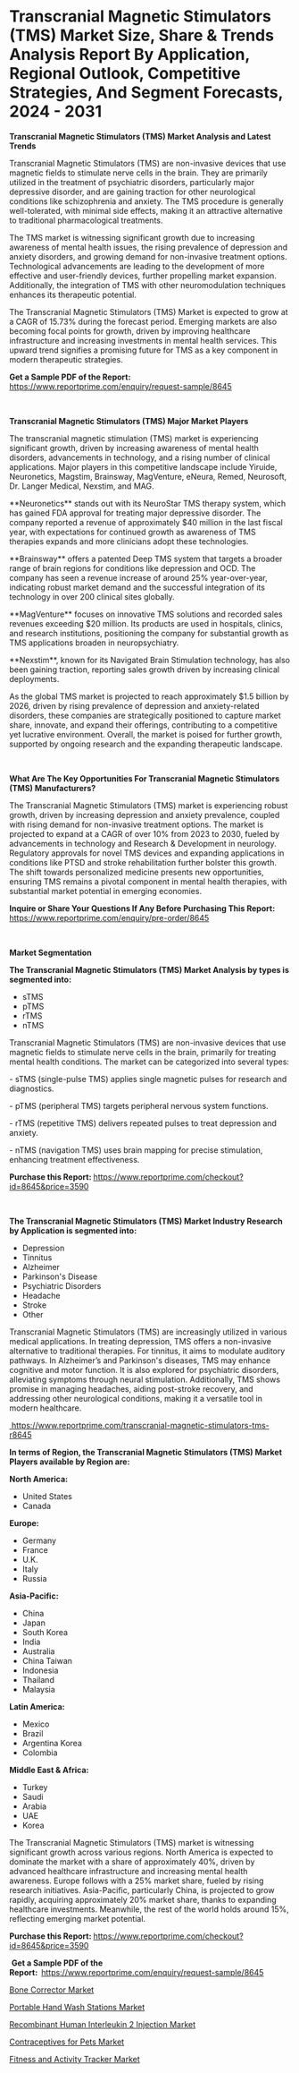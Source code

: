 <p><h1>Transcranial Magnetic Stimulators (TMS) Market Size, Share & Trends Analysis Report By Application, Regional Outlook, Competitive Strategies, And Segment Forecasts, 2024 - 2031</h1></p><p><strong>Transcranial Magnetic Stimulators (TMS) Market Analysis and Latest Trends</strong></p>
<p><p>Transcranial Magnetic Stimulators (TMS) are non-invasive devices that use magnetic fields to stimulate nerve cells in the brain. They are primarily utilized in the treatment of psychiatric disorders, particularly major depressive disorder, and are gaining traction for other neurological conditions like schizophrenia and anxiety. The TMS procedure is generally well-tolerated, with minimal side effects, making it an attractive alternative to traditional pharmacological treatments. </p><p>The TMS market is witnessing significant growth due to increasing awareness of mental health issues, the rising prevalence of depression and anxiety disorders, and growing demand for non-invasive treatment options. Technological advancements are leading to the development of more effective and user-friendly devices, further propelling market expansion. Additionally, the integration of TMS with other neuromodulation techniques enhances its therapeutic potential.</p><p>The Transcranial Magnetic Stimulators (TMS) Market is expected to grow at a CAGR of 15.73% during the forecast period. Emerging markets are also becoming focal points for growth, driven by improving healthcare infrastructure and increasing investments in mental health services. This upward trend signifies a promising future for TMS as a key component in modern therapeutic strategies.</p></p>
<p><strong>Get a Sample PDF of the Report:&nbsp;</strong> <a href="https://www.reportprime.com/enquiry/request-sample/8645?utm_campaign=7&utm_medium=2&utm_source=Github&utm_content=ia&utm_term=28112024&utm_id=transcranial-magnetic-stimulators-tms">https://www.reportprime.com/enquiry/request-sample/8645</a></p>
<p>&nbsp;</p>
<p><strong>Transcranial Magnetic Stimulators (TMS) Major Market Players</strong></p>
<p><p>The transcranial magnetic stimulation (TMS) market is experiencing significant growth, driven by increasing awareness of mental health disorders, advancements in technology, and a rising number of clinical applications. Major players in this competitive landscape include Yiruide, Neuronetics, Magstim, Brainsway, MagVenture, eNeura, Remed, Neurosoft, Dr. Langer Medical, Nexstim, and MAG.</p><p>**Neuronetics** stands out with its NeuroStar TMS therapy system, which has gained FDA approval for treating major depressive disorder. The company reported a revenue of approximately $40 million in the last fiscal year, with expectations for continued growth as awareness of TMS therapies expands and more clinicians adopt these technologies.</p><p>**Brainsway** offers a patented Deep TMS system that targets a broader range of brain regions for conditions like depression and OCD. The company has seen a revenue increase of around 25% year-over-year, indicating robust market demand and the successful integration of its technology in over 200 clinical sites globally.</p><p>**MagVenture** focuses on innovative TMS solutions and recorded sales revenues exceeding $20 million. Its products are used in hospitals, clinics, and research institutions, positioning the company for substantial growth as TMS applications broaden in neuropsychiatry.</p><p>**Nexstim**, known for its Navigated Brain Stimulation technology, has also been gaining traction, reporting sales growth driven by increasing clinical deployments.</p><p>As the global TMS market is projected to reach approximately $1.5 billion by 2026, driven by rising prevalence of depression and anxiety-related disorders, these companies are strategically positioned to capture market share, innovate, and expand their offerings, contributing to a competitive yet lucrative environment. Overall, the market is poised for further growth, supported by ongoing research and the expanding therapeutic landscape.</p></p>
<p>&nbsp;</p>
<p><strong>What Are The Key Opportunities For Transcranial Magnetic Stimulators (TMS) Manufacturers?</strong></p>
<p><p>The Transcranial Magnetic Stimulators (TMS) market is experiencing robust growth, driven by increasing depression and anxiety prevalence, coupled with rising demand for non-invasive treatment options. The market is projected to expand at a CAGR of over 10% from 2023 to 2030, fueled by advancements in technology and Research & Development in neurology. Regulatory approvals for novel TMS devices and expanding applications in conditions like PTSD and stroke rehabilitation further bolster this growth. The shift towards personalized medicine presents new opportunities, ensuring TMS remains a pivotal component in mental health therapies, with substantial market potential in emerging economies.</p></p>
<p><strong>Inquire or Share Your Questions If Any Before Purchasing This Report:</strong> <a href="https://www.reportprime.com/enquiry/pre-order/8645?utm_campaign=7&utm_medium=2&utm_source=Github&utm_content=ia&utm_term=28112024&utm_id=transcranial-magnetic-stimulators-tms">https://www.reportprime.com/enquiry/pre-order/8645</a></p>
<p>&nbsp;</p>
<p><strong>Market Segmentation</strong></p>
<p><strong>The Transcranial Magnetic Stimulators (TMS) Market Analysis by types is segmented into:</strong></p>
<p><ul><li>sTMS</li><li>pTMS</li><li>rTMS</li><li>nTMS</li></ul></p>
<p><p>Transcranial Magnetic Stimulators (TMS) are non-invasive devices that use magnetic fields to stimulate nerve cells in the brain, primarily for treating mental health conditions. The market can be categorized into several types: </p><p>- sTMS (single-pulse TMS) applies single magnetic pulses for research and diagnostics.</p><p>- pTMS (peripheral TMS) targets peripheral nervous system functions.</p><p>- rTMS (repetitive TMS) delivers repeated pulses to treat depression and anxiety.</p><p>- nTMS (navigation TMS) uses brain mapping for precise stimulation, enhancing treatment effectiveness.</p></p>
<p><strong>Purchase this Report:&nbsp;</strong><a href="https://www.reportprime.com/checkout?id=8645&price=3590&utm_campaign=7&utm_medium=2&utm_source=Github&utm_content=ia&utm_term=28112024&utm_id=transcranial-magnetic-stimulators-tms">https://www.reportprime.com/checkout?id=8645&price=3590</a></p>
<p>&nbsp;</p>
<p><strong>The Transcranial Magnetic Stimulators (TMS) Market Industry Research by Application is segmented into:</strong></p>
<p><ul><li>Depression</li><li>Tinnitus</li><li>Alzheimer</li><li>Parkinson's Disease</li><li>Psychiatric Disorders</li><li>Headache</li><li>Stroke</li><li>Other</li></ul></p>
<p><p>Transcranial Magnetic Stimulators (TMS) are increasingly utilized in various medical applications. In treating depression, TMS offers a non-invasive alternative to traditional therapies. For tinnitus, it aims to modulate auditory pathways. In Alzheimer’s and Parkinson's diseases, TMS may enhance cognitive and motor function. It is also explored for psychiatric disorders, alleviating symptoms through neural stimulation. Additionally, TMS shows promise in managing headaches, aiding post-stroke recovery, and addressing other neurological conditions, making it a versatile tool in modern healthcare.</p></p>
<p><a href="https://www.reportprime.com/transcranial-magnetic-stimulators-tms-r8645?utm_campaign=7&utm_medium=2&utm_source=Github&utm_content=ia&utm_term=28112024&utm_id=transcranial-magnetic-stimulators-tms">&nbsp;https://www.reportprime.com/transcranial-magnetic-stimulators-tms-r8645</a></p>
<p><strong>In terms of Region, the Transcranial Magnetic Stimulators (TMS) Market Players available by Region are:</strong></p>
<p>
    <p> <strong> North America: </strong>
        <ul>
            <li>United States</li>
            <li>Canada</li>
        </ul>
        </p> 
    <p> <strong> Europe: </strong>
        <ul>
            <li>Germany</li>
            <li>France</li>
            <li>U.K.</li>
            <li>Italy</li>
            <li>Russia</li>
        </ul>
        </p> 
    <p> <strong> Asia-Pacific: </strong>
        <ul>
            <li>China</li>
            <li>Japan</li>
            <li>South Korea</li>
            <li>India</li>
            <li>Australia</li>
            <li>China Taiwan</li>
            <li>Indonesia</li>
            <li>Thailand</li>
            <li>Malaysia</li>
        </ul>
        </p> 
    <p> <strong> Latin America: </strong>
        <ul>
            <li>Mexico</li>
            <li>Brazil</li>
            <li>Argentina Korea</li>
            <li>Colombia</li>
        </ul>
        </p> 
    <p> <strong> Middle East & Africa: </strong>
        <ul>
            <li>Turkey</li>
            <li>Saudi</li>
            <li>Arabia</li>
            <li>UAE</li>
            <li>Korea</li>
        </ul>
    </p>
    </p>
<p><p>The Transcranial Magnetic Stimulators (TMS) market is witnessing significant growth across various regions. North America is expected to dominate the market with a share of approximately 40%, driven by advanced healthcare infrastructure and increasing mental health awareness. Europe follows with a 25% market share, fueled by rising research initiatives. Asia-Pacific, particularly China, is projected to grow rapidly, acquiring approximately 20% market share, thanks to expanding healthcare investments. Meanwhile, the rest of the world holds around 15%, reflecting emerging market potential.</p></p>
<p><strong>Purchase this Report: </strong><a href="https://www.reportprime.com/checkout?id=8645&price=3590&utm_campaign=7&utm_medium=2&utm_source=Github&utm_content=ia&utm_term=28112024&utm_id=transcranial-magnetic-stimulators-tms">https://www.reportprime.com/checkout?id=8645&price=3590</a></p>
<p>&nbsp;<strong>Get a Sample PDF of the Report:&nbsp;&nbsp;</strong><a href="https://www.reportprime.com/enquiry/request-sample/8645?utm_campaign=7&utm_medium=2&utm_source=Github&utm_content=ia&utm_term=28112024&utm_id=transcranial-magnetic-stimulators-tms">https://www.reportprime.com/enquiry/request-sample/8645</a></p>
<p><strong></strong></p>
<p><p><a href="https://github.com/provorikovar/Market-Research-Report-List-6/blob/main/bone-corrector-market.md?utm_campaign=7&utm_medium=2&utm_source=Github&utm_content=ia&utm_term=28112024&utm_id=transcranial-magnetic-stimulators-tms">Bone Corrector Market</a></p><p><a href="https://www.linkedin.com/pulse/global-portable-hand-wash-stations-market-exploring-share-aekwe?utm_campaign=7&utm_medium=2&utm_source=Github&utm_content=ia&utm_term=28112024&utm_id=transcranial-magnetic-stimulators-tms">Portable Hand Wash Stations Market</a></p><p><a href="https://issuu.com/reportprime-2/docs/recombinant-human-interleukin-2-inj_a27252e5c6fb4a?utm_campaign=7&utm_medium=2&utm_source=Github&utm_content=ia&utm_term=28112024&utm_id=transcranial-magnetic-stimulators-tms">Recombinant Human Interleukin 2 Injection Market</a></p><p><a href="https://issuu.com/reportprime-2/docs/contraceptives-for-pets-market-size_010dbc10183ca3?utm_campaign=7&utm_medium=2&utm_source=Github&utm_content=ia&utm_term=28112024&utm_id=transcranial-magnetic-stimulators-tms">Contraceptives for Pets Market</a></p><p><a href="https://www.linkedin.com/pulse/fitness-activity-tracker-market-ecosystem-competitive-landscape-atwtf?utm_campaign=7&utm_medium=2&utm_source=Github&utm_content=ia&utm_term=28112024&utm_id=transcranial-magnetic-stimulators-tms">Fitness and Activity Tracker Market</a></p></p>